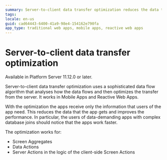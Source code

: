 ```yaml
---
summary: Server-to-client data transfer optimization reduces the data the client-side of the app receive.
tags:
locale: en-us
guid: cad64443-6400-41a9-98e4-154162e790fa
app_type: traditional web apps, mobile apps, reactive web apps
---
```


# Server-to-client data transfer optimization

<div class="info" markdown="1">

Available in Platform Server 11.12.0 or later.

</div>

Server-to-client data transfer optimization uses a sophisticated data flow algorithm that analyses how the data flows and then optimizes the transfer from the server. It works in Mobile Apps and Reactive Web Apps.

With the optimization the apps receive only the information that users of the app need. This reduces the data that the app gets and improves the performance. In particular, the users of data-demanding apps with complex database joins should notice that the apps work faster. 

The optimization works for:

* Screen Aggregates
* Data Actions
* Server Actions in the logic of the client-side Screen Actions
